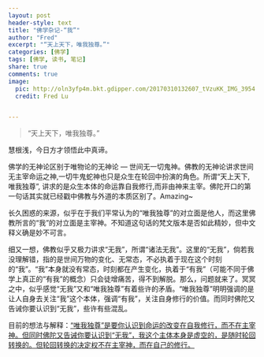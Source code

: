 ```yaml
---
layout: post
header-style: text
title: "佛学杂记-“我”"
author: "Fred"
excerpt: "“天上天下，唯我独尊。”"
categories: [佛学]
tags: [佛学, 读书, 笔记]
share: true
comments: true
image:
  pic: http://oln3yfp4m.bkt.gdipper.com/20170310132607_tVzuKK_IMG_3954.jpeg
  credit: Fred Lu


---
```


> “天上天下，唯我独尊。”



慧根浅，今日方才领悟此中真谛。

佛学的无神论区别于唯物论的无神论 — 世间无一切鬼神。佛教的无神论讲求世间无主宰命运之神,一切牛鬼蛇神也只是众生在轮回中扮演的角色。所谓“天上天下, 唯我独尊”, 讲求的是众生本体的命运靠自我修行,而非由神来主宰。佛陀开口的第一句话其实就已经戳中佛教与外道的本质区别了。Amazing~

长久困惑的来源，似乎在于我们平常认为的“唯我独尊”的对立面是他人，而这里佛教所言的“我”的对立面是主宰神。不知道这句话的梵文版本是否如此精妙，但中文释义确是妙不可言。

细又一想，佛教似乎又极力讲求“无我”，所谓“诸法无我”。这里的“无我”，倘若我没理解错，指的是世间万物的变化、无常态，不必执着于现在这个时刻的“我”。“我”本身就没有常态，时刻都在产生变化，执着于“有我”（可能不同于佛学上真正的“有我”的概念）只会徒增痛苦，得不到解脱。那么，问题就来了。冥冥之中，似乎感觉“无我”又和“唯我独尊”有着些许的矛盾。“唯我独尊”明明强调的是让人自身去关注“我”这个本体，强调“有我”，关注自身修行的价值。而同时佛陀又告诫你要认识到“无我”，些许有些混乱。

目前的想法与解释：<u>“唯我独尊”是要你认识到命运的改变在自我修行，而不在主宰神。但同时佛陀又告诫你要认识到“无我”，我这个主体本身是虚空的，是随时轮回转换的。但轮回转换的决定权不在主宰神，而在自己的修行。</u>

